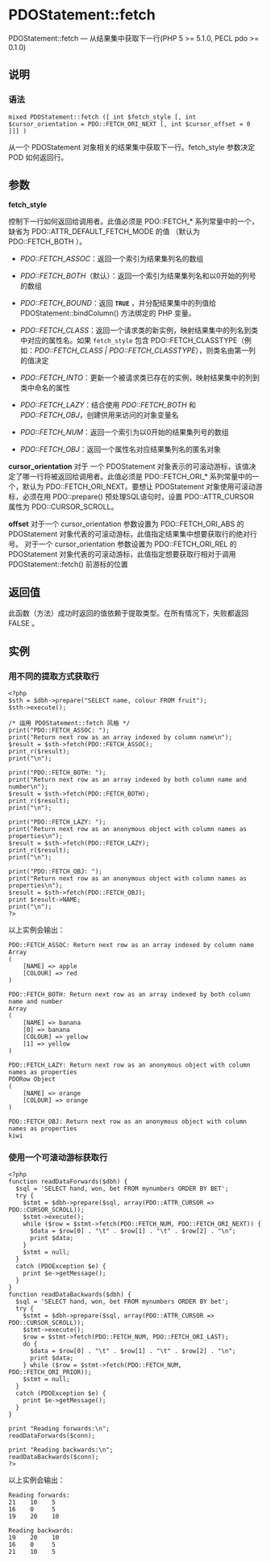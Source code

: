 # PDOStatement::fetch



PDOStatement::fetch — 从结果集中获取下一行(PHP 5 &gt;= 5.1.0, PECL pdo &gt;= 0.1.0)

## 说明

### 语法

```
mixed PDOStatement::fetch ([ int $fetch_style [, int $cursor_orientation = PDO::FETCH_ORI_NEXT [, int $cursor_offset = 0 ]]] )

```

从一个 PDOStatement 对象相关的结果集中获取下一行。fetch_style 参数决定 POD 如何返回行。

## 参数

**fetch_style**

控制下一行如何返回给调用者。此值必须是 PDO::FETCH_* 系列常量中的一个，缺省为 PDO::ATTR_DEFAULT_FETCH_MODE 的值 （默认为 PDO::FETCH_BOTH ）。

*   _PDO::FETCH_ASSOC_：返回一个索引为结果集列名的数组

*   _PDO::FETCH_BOTH_（默认）：返回一个索引为结果集列名和以0开始的列号的数组

*   _PDO::FETCH_BOUND_：返回 **`TRUE`** ，并分配结果集中的列值给PDOStatement::bindColumn() 方法绑定的 PHP 变量。

*   _PDO::FETCH_CLASS_：返回一个请求类的新实例，映射结果集中的列名到类中对应的属性名。如果 `fetch_style` 包含 PDO::FETCH_CLASSTYPE（例如：_PDO::FETCH_CLASS | PDO::FETCH_CLASSTYPE_），则类名由第一列的值决定

*   _PDO::FETCH_INTO_：更新一个被请求类已存在的实例，映射结果集中的列到类中命名的属性

*   _PDO::FETCH_LAZY_：结合使用 _PDO::FETCH_BOTH_ 和 _PDO::FETCH_OBJ_，创建供用来访问的对象变量名

*   _PDO::FETCH_NUM_：返回一个索引为以0开始的结果集列号的数组

*   _PDO::FETCH_OBJ_：返回一个属性名对应结果集列名的匿名对象

**cursor_orientation**
对于 一个 PDOStatement 对象表示的可滚动游标，该值决定了哪一行将被返回给调用者。此值必须是 PDO::FETCH_ORI_* 系列常量中的一个，默认为 PDO::FETCH_ORI_NEXT。要想让 PDOStatement 对象使用可滚动游标，必须在用 PDO::prepare() 预处理SQL语句时，设置 PDO::ATTR_CURSOR 属性为 PDO::CURSOR_SCROLL。

**offset**
对于一个 cursor_orientation 参数设置为 PDO::FETCH_ORI_ABS 的PDOStatement 对象代表的可滚动游标，此值指定结果集中想要获取行的绝对行号。
对于一个 cursor_orientation 参数设置为 PDO::FETCH_ORI_REL 的PDOStatement 对象代表的可滚动游标，此值指定想要获取行相对于调用 PDOStatement::fetch() 前游标的位置

## 返回值

此函数（方法）成功时返回的值依赖于提取类型。在所有情况下，失败都返回 FALSE 。

## 实例

### 用不同的提取方式获取行

```
<?php
$sth = $dbh->prepare("SELECT name, colour FROM fruit");
$sth->execute();

/* 运用 PDOStatement::fetch 风格 */
print("PDO::FETCH_ASSOC: ");
print("Return next row as an array indexed by column name\n");
$result = $sth->fetch(PDO::FETCH_ASSOC);
print_r($result);
print("\n");

print("PDO::FETCH_BOTH: ");
print("Return next row as an array indexed by both column name and number\n");
$result = $sth->fetch(PDO::FETCH_BOTH);
print_r($result);
print("\n");

print("PDO::FETCH_LAZY: ");
print("Return next row as an anonymous object with column names as properties\n");
$result = $sth->fetch(PDO::FETCH_LAZY);
print_r($result);
print("\n");

print("PDO::FETCH_OBJ: ");
print("Return next row as an anonymous object with column names as properties\n");
$result = $sth->fetch(PDO::FETCH_OBJ);
print $result->NAME;
print("\n");
?>

```

以上实例会输出：

```
PDO::FETCH_ASSOC: Return next row as an array indexed by column name
Array
(
    [NAME] => apple
    [COLOUR] => red
)

PDO::FETCH_BOTH: Return next row as an array indexed by both column name and number
Array
(
    [NAME] => banana
    [0] => banana
    [COLOUR] => yellow
    [1] => yellow
)

PDO::FETCH_LAZY: Return next row as an anonymous object with column names as properties
PDORow Object
(
    [NAME] => orange
    [COLOUR] => orange
)

PDO::FETCH_OBJ: Return next row as an anonymous object with column names as properties
kiwi

```

### 使用一个可滚动游标获取行

```
<?php
function readDataForwards($dbh) {
  $sql = 'SELECT hand, won, bet FROM mynumbers ORDER BY BET';
  try {
    $stmt = $dbh->prepare($sql, array(PDO::ATTR_CURSOR => PDO::CURSOR_SCROLL));
    $stmt->execute();
    while ($row = $stmt->fetch(PDO::FETCH_NUM, PDO::FETCH_ORI_NEXT)) {
      $data = $row[0] . "\t" . $row[1] . "\t" . $row[2] . "\n";
      print $data;
    }
    $stmt = null;
  }
  catch (PDOException $e) {
    print $e->getMessage();
  }
}
function readDataBackwards($dbh) {
  $sql = 'SELECT hand, won, bet FROM mynumbers ORDER BY bet';
  try {
    $stmt = $dbh->prepare($sql, array(PDO::ATTR_CURSOR => PDO::CURSOR_SCROLL));
    $stmt->execute();
    $row = $stmt->fetch(PDO::FETCH_NUM, PDO::FETCH_ORI_LAST);
    do {
      $data = $row[0] . "\t" . $row[1] . "\t" . $row[2] . "\n";
      print $data;
    } while ($row = $stmt->fetch(PDO::FETCH_NUM, PDO::FETCH_ORI_PRIOR));
    $stmt = null;
  }
  catch (PDOException $e) {
    print $e->getMessage();
  }
}

print "Reading forwards:\n";
readDataForwards($conn);

print "Reading backwards:\n";
readDataBackwards($conn);
?>

```

以上实例会输出：

```
Reading forwards:
21    10    5
16    0     5
19    20    10

Reading backwards:
19    20    10
16    0     5
21    10    5

```



